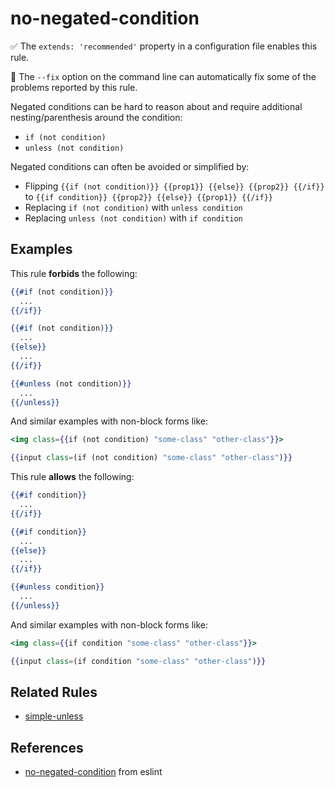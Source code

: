 # no-negated-condition

✅ The `extends: 'recommended'` property in a configuration file enables this rule.

🔧 The `--fix` option on the command line can automatically fix some of the problems reported by this rule.

Negated conditions can be hard to reason about and require additional nesting/parenthesis around the condition:

* `if (not condition)`
* `unless (not condition)`

Negated conditions can often be avoided or simplified by:

* Flipping `{{if (not condition)}} {{prop1}} {{else}} {{prop2}} {{/if}}` to `{{if condition}} {{prop2}} {{else}} {{prop1}} {{/if}}`
* Replacing `if (not condition)` with `unless condition`
* Replacing `unless (not condition)` with `if condition`

## Examples

This rule **forbids** the following:

```hbs
{{#if (not condition)}}
  ...
{{/if}}
```

```hbs
{{#if (not condition)}}
  ...
{{else}}
  ...
{{/if}}
```

```hbs
{{#unless (not condition)}}
  ...
{{/unless}}
```

And similar examples with non-block forms like:

```hbs
<img class={{if (not condition) "some-class" "other-class"}}>
```

```hbs
{{input class=(if (not condition) "some-class" "other-class")}}
```

This rule **allows** the following:

```hbs
{{#if condition}}
  ...
{{/if}}
```

```hbs
{{#if condition}}
  ...
{{else}}
  ...
{{/if}}
```

```hbs
{{#unless condition}}
  ...
{{/unless}}
```

And similar examples with non-block forms like:

```hbs
<img class={{if condition "some-class" "other-class"}}>
```

```hbs
{{input class=(if condition "some-class" "other-class")}}
```

## Related Rules

* [simple-unless](simple-unless.md)

## References

* [no-negated-condition](https://eslint.org/docs/rules/no-negated-condition) from eslint
